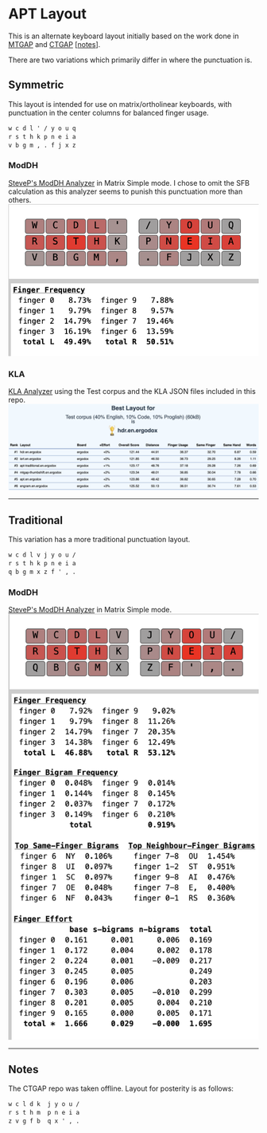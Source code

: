 # APT Layout

This is an alternate keyboard layout initially based on the work done in [MTGAP][1] and [CTGAP][2] [[notes](#notes)].

There are two variations which primarily differ in where the punctuation is.


## Symmetric

This layout is intended for use on matrix/ortholinear keyboards, with punctuation in the center columns for balanced finger usage.

```txt
w c d l ' / y o u q
r s t h k p n e i a
v b g m , . f j x z
```

### ModDH

[SteveP's ModDH Analyzer](https://colemakmods.github.io/mod-dh/analyze.html) in Matrix Simple mode. I chose to omit
the SFB calculation as this analyzer seems to punish this punctuation more than others.
![ModDH Analyzer](ModDH.png)

### KLA

[KLA Analyzer](https://klanext.keyboard-design.com) using the Test corpus and the KLA JSON files included in this repo.
![KLA Analyzer](KLA.png)

---
## Traditional

This variation has a more traditional punctuation layout.

```txt
w c d l v j y o u /
r s t h k p n e i a
q b g m x z f ' , .
```
### ModDH

[SteveP's ModDH Analyzer](https://colemakmods.github.io/mod-dh/analyze.html) in Matrix Simple mode.
![ModDH Analyzer](ModDH%20Traditional.png)

---
## Notes

The CTGAP repo was taken offline. Layout for posterity is as follows:
```txt
w c l d k  j y o u /
r s t h m  p n e i a
z v g f b  q x ' , .
```

[1]: https://mathematicalmulticore.wordpress.com/the-keyboard-layout-project/
[2]: https://github.com/CTGAP/ctgap-keyboard-layout
